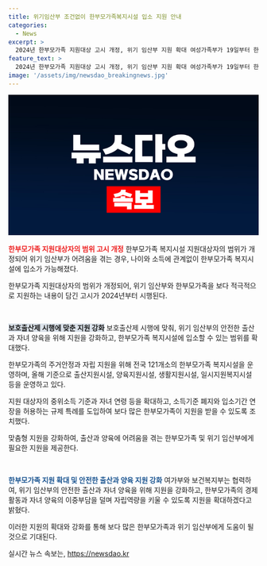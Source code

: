 ```yaml
---
title: 위기임산부 조건없이 한부모가족복지시설 입소 지원 안내
categories:
  - News
excerpt: >
  2024년 한부모가족 지원대상 고시 개정, 위기 임산부 지원 확대 여성가족부가 19일부터 한부모가족 지원대상자의 범위 고시를 개정한다. 이에 나이와 소득에 관계 없이 위기 임산부는 한부모가족복지시설에 입소할 수 있게 됐다. 이는 보호출산제 시행에 맞춘 조치로, 지원 대상도 중위소득 63%로 확대되었고, 한부모가족 복지시설에 대한 지원도 늘어나게 됐다. 또한, 인구감소지역에서는 소득기준이 폐지되고 맞춤형 지원이 강화될 예정이다. 해당 조치로 위기 임산부의 안전한 출산과 자녀 양육을 위한 지원이 강화될 것으로 기대된다.
feature_text: >
  2024년 한부모가족 지원대상 고시 개정, 위기 임산부 지원 확대 여성가족부가 19일부터 한부모가족 지원대상자의 범위 고시를 개정한다. 이에 나이와 소득에 관계 없이 위기 임산부는 한부모가족복지시설에 입소할 수 있게 됐다. 이는 보호출산제 시행에 맞춘 조치로, 지원 대상도 중위소득 63%로 확대되었고, 한부모가족 복지시설에 대한 지원도 늘어나게 됐다. 또한, 인구감소지역에서는 소득기준이 폐지되고 맞춤형 지원이 강화될 예정이다. 해당 조치로 위기 임산부의 안전한 출산과 자녀 양육을 위한 지원이 강화될 것으로 기대된다.
image: '/assets/img/newsdao_breakingnews.jpg'
---
```


<p><img src="/assets/img/newsdao_breakingnews.jpg" alt="ontimetimes 속보" /></p>

<p><b><span style="color: #ee2323;">한부모가족 지원대상자의 범위 고시 개정</span></b>
한부모가족 복지시설 지원대상자의 범위가 개정되어 위기 임산부가 어려움을 겪는 경우, 나이와 소득에 관계없이 한부모가족 복지시설에 입소가 가능해졌다.</p>

<p>한부모가족 지원대상자의 범위가 개정되어, 위기 임산부와 한부모가족을 보다 적극적으로 지원하는 내용이 담긴 고시가 2024년부터 시행된다.</p>

<p><br></p>

<p><b><span style="background-color: #21538527;">보호출산제 시행에 맞춘 지원 강화</span></b>
보호출산제 시행에 맞춰, 위기 임산부의 안전한 출산과 자녀 양육을 위해 지원을 강화하고, 한부모가족 복지시설에 입소할 수 있는 범위를 확대했다.</p>

<p>한부모가족의 주거안정과 자립 지원을 위해 전국 121개소의 한부모가족 복지시설을 운영하며, 올해 기준으로 출산지원시설, 양육지원시설, 생활지원시설, 일시지원복지시설 등을 운영하고 있다.</p>

<p>지원 대상자의 중위소득 기준과 자녀 연령 등을 확대하고, 소득기준 폐지와 입소기간 연장을 허용하는 규제 특례를 도입하여 보다 많은 한부모가족이 지원을 받을 수 있도록 조치했다.</p>

<p>맞춤형 지원을 강화하여, 출산과 양육에 어려움을 겪는 한부모가족 및 위기 임산부에게 필요한 지원을 제공한다. </p>

<p><br></p>

<p><b><span style="color: #1a5490;">한부모가족 지원 확대 및 안전한 출산과 양육 지원 강화</span></b>
여가부와 보건복지부는 협력하여, 위기 임산부의 안전한 출산과 자녀 양육을 위해 지원을 강화하고, 한부모가족의 경제활동과 자녀 양육의 이중부담을 덜며 자립역량을 키울 수 있도록 지원을 확대하겠다고 밝혔다.</p>

<p>이러한 지원의 확대와 강화를 통해 보다 많은 한부모가족과 위기 임산부에게 도움이 될 것으로 기대된다.</p>
실시간 뉴스 속보는, <a href="https://newsdao.kr" rel="dofollow">https://newsdao.kr</a>


